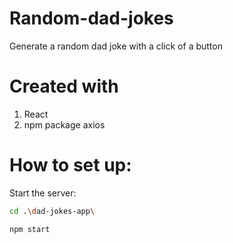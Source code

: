 # Random-dad-jokes
Generate a random dad joke with a click of a button

# Created with
  1. React
  2. npm package axios

# How to set up:

Start the server:
```bash
cd .\dad-jokes-app\
```
```bash
npm start
```
